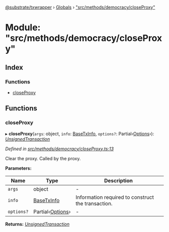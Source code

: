 [@substrate/txwrapper](../README.md) › [Globals](../globals.md) › ["src/methods/democracy/closeProxy"](_src_methods_democracy_closeproxy_.md)

# Module: "src/methods/democracy/closeProxy"

## Index

### Functions

* [closeProxy](_src_methods_democracy_closeproxy_.md#closeproxy)

## Functions

###  closeProxy

▸ **closeProxy**(`args`: object, `info`: [BaseTxInfo](../interfaces/_src_util_types_.basetxinfo.md), `options?`: Partial‹[Options](../interfaces/_src_util_options_.options.md)›): *[UnsignedTransaction](../interfaces/_src_util_types_.unsignedtransaction.md)*

*Defined in [src/methods/democracy/closeProxy.ts:13](https://github.com/paritytech/txwrapper/blob/fc81d5b/src/methods/democracy/closeProxy.ts#L13)*

Clear the proxy. Called by the proxy.

**Parameters:**

Name | Type | Description |
------ | ------ | ------ |
`args` | object | - |
`info` | [BaseTxInfo](../interfaces/_src_util_types_.basetxinfo.md) | Information required to construct the transaction.  |
`options?` | Partial‹[Options](../interfaces/_src_util_options_.options.md)› | - |

**Returns:** *[UnsignedTransaction](../interfaces/_src_util_types_.unsignedtransaction.md)*
